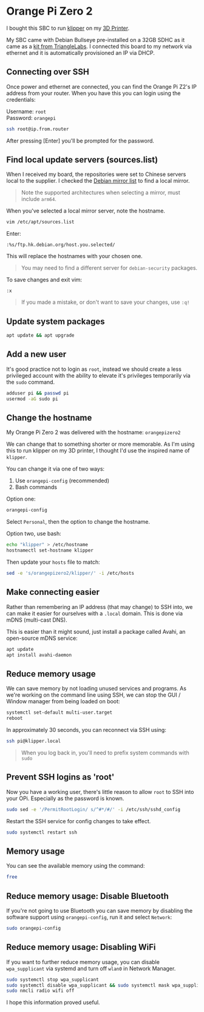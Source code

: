 # Orange Pi Zero 2

I bought this SBC to run [klipper](https://www.klipper3d.org) on my [3D Printer](readme.md).

My SBC came with Debian Bullseye pre-installed on a 32GB SDHC as it came as a [kit from TriangleLabs](https://www.aliexpress.com/item/1005004177544221.html).
I connected this board to my network via ethernet and it is automatically provisioned an IP via DHCP.

## Connecting over SSH

Once power and ethernet are connected, you can find the Orange Pi Z2's IP address from your router. When you have this you can login using the credentials:

Username: `root`  
Password: `orangepi`

```bash
ssh root@ip.from.router
```

After pressing [Enter] you'll be prompted for the password.

## Find local update servers (sources.list)

When I received my board, the repositories were set to Chinese servers local to the supplier. I checked the [Debian mirror list](https://www.debian.org/mirror/list) to find a local mirror.

> Note the supported architectures when selecting a mirror, must include 
`arm64`.

When you've selected a local mirror server, note the hostname.

```bash
vim /etc/apt/sources.list
```

Enter:

`:%s/ftp.hk.debian.org/host.you.selected/`

This will replace the hostnames with your chosen one.

> You may need to find a different server for `debian-security` packages.

To save changes and exit vim:

`:x`

> If you made a mistake, or don't want to save your changes, use `:q!`

## Update system packages

```bash
apt update && apt upgrade
```

## Add a new user

It's good practice not to login as `root`, instead we should create a less privileged account with the ability to elevate it's privileges temporarily via the `sudo` command.

```bash
adduser pi && passwd pi
usermod -aG sudo pi
```

## Change the hostname

My Orange Pi Zero 2 was delivered with the hostname: `orangepizero2`

We can change that to something shorter or more memorable. As I'm using this to run klipper on my 3D printer, I thought I'd use the inspired name of `klipper`.

You can change it via one of two ways:

1) Use `orangepi-config` (recommended)
2) Bash commands

Option one:

```bash
orangepi-config
```

Select `Personal`, then the option to change the hostname.

Option two, use bash:

```bash
echo "klipper" > /etc/hostname
hostnamectl set-hostname klipper
```

Then update your `hosts` file to match:

```bash
sed -e 's/orangepizero2/klipper/' -i /etc/hosts
```

## Make connecting easier

Rather than remembering an IP address (that may change) to SSH into, we can make it easier for ourselves with a `.local` domain. This is done via mDNS (multi-cast DNS).

This is easier than it might sound, just install a package called Avahi, an open-source mDNS service:

```bash
apt update
apt install avahi-daemon
```

## Reduce memory usage

We can save memory by not loading unused services and programs. As we're working on the command line using SSH, we can stop the GUI / Window manager from being loaded on boot:

```bash
systemctl set-default multi-user.target
reboot
```

In approximately 30 seconds, you can reconnect via SSH using:

```bash
ssh pi@klipper.local
```

> When you log back in, you'll need to prefix system commands with `sudo`

## Prevent SSH logins as 'root'

Now you have a working user, there's little reason to allow `root` to SSH into your OPi. Especially as the password is known.

```bash
sudo sed -e '/PermitRootLogin/ s/^#*/#/' -i /etc/ssh/sshd_config
```

Restart the SSH service for config changes to take effect.

```bash
sudo systemctl restart ssh
```

## Memory usage

You can see the available memory using the command:

```bash
free
```

## Reduce memory usage: Disable Bluetooth

If you're not going to use Bluetooth you can save memory by disabling the software support using `orangepi-config`, run it and select `Network`:

```bash
sudo orangepi-config
```

## Reduce memory usage: Disabling WiFi

If you want to further reduce memory usage, you can disable `wpa_supplicant` via systemd and turn off `wlan0` in Network Manager.

```bash
sudo systemctl stop wpa_supplicant
sudo systemctl disable wpa_supplicant && sudo systemctl mask wpa_supplicant
sudo nmcli radio wifi off
```

I hope this information proved useful.